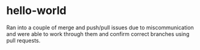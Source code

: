 # hello-world

Ran into a couple of merge and push/pull issues due to miscommunication and were able to work through them and confirm correct branches using pull requests.
